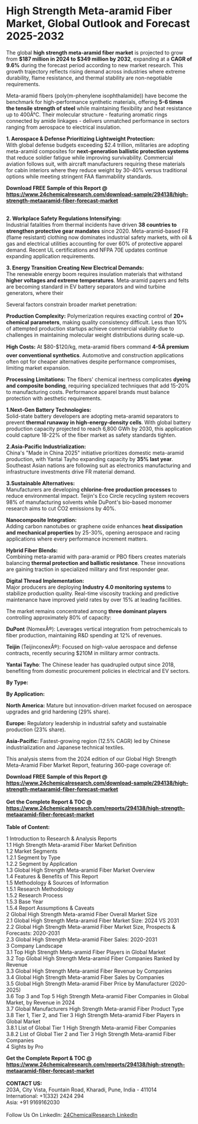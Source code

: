 <h1>High Strength Meta-aramid Fiber Market, Global Outlook and Forecast 2025-2032</h1><p>The global <strong>high strength meta-aramid fiber market</strong> is projected to grow from <strong>$187 million in 2024 to $349 million by 2032</strong>, expanding at a <strong>CAGR of 9.6%</strong> during the forecast period according to new market research. This growth trajectory reflects rising demand across industries where extreme durability, flame resistance, and thermal stability are non-negotiable requirements.</p><p>Meta-aramid fibers (poly(m-phenylene isophthalamide)) have become the benchmark for high-performance synthetic materials, offering <strong>5-6 times the tensile strength of steel</strong> while maintaining flexibility and heat resistance up to 400Â°C. Their molecular structure - featuring aromatic rings connected by amide linkages - delivers unmatched performance in sectors ranging from aerospace to electrical insulation.</p><p><strong>1. Aerospace &amp; Defense Prioritizing Lightweight Protection:</strong><br>
With global defense budgets exceeding $2.4 trillion, militaries are adopting meta-aramid composites for <strong>next-generation ballistic protection systems</strong> that reduce soldier fatigue while improving survivability. Commercial aviation follows suit, with aircraft manufacturers requiring these materials for cabin interiors where they reduce weight by 30-40% versus traditional options while meeting stringent FAA flammability standards.</p><div><b>Download FREE Sample of this Report @ 
            <a href="https://www.24chemicalresearch.com/download-sample/294138/high-strength-metaaramid-fiber-forecast-market">
            https://www.24chemicalresearch.com/download-sample/294138/high-strength-metaaramid-fiber-forecast-market</a></b></div><br><p><strong>2. Workplace Safety Regulations Intensifying:</strong><br>
Industrial fatalities from thermal incidents have driven <strong>38 countries to strengthen protective gear mandates</strong> since 2020. Meta-aramid-based FR (flame resistant) clothing now dominates industrial safety markets, with oil &amp; gas and electrical utilities accounting for over 60% of protective apparel demand. Recent UL certifications and NFPA 70E updates continue expanding application requirements.</p><p><strong>3. Energy Transition Creating New Electrical Demands:</strong><br>
The renewable energy boom requires insulation materials that withstand <strong>higher voltages and extreme temperatures</strong>. Meta-aramid papers and felts are becoming standard in EV battery separators and wind turbine generators, where their 

</p><p>Several factors constrain broader market penetration:</p><p><strong>Production Complexity:</strong> Polymerization requires exacting control of <strong>20+ chemical parameters</strong>, making quality consistency difficult. Less than 10% of attempted production startups achieve commercial viability due to challenges in maintaining molecular weight distributions during scale-up.</p><p><strong>High Costs:</strong> At $80-$120/kg, meta-aramid fibers command <strong>4-5Ã premium over conventional synthetics</strong>. Automotive and construction applications often opt for cheaper alternatives despite performance compromises, limiting market expansion.</p><p><strong>Processing Limitations:</strong> The fibers' chemical inertness complicates <strong>dyeing and composite bonding</strong>, requiring specialized techniques that add 15-20% to manufacturing costs. Performance apparel brands must balance protection with aesthetic requirements.</p><p><strong>1.Next-Gen Battery Technologies:</strong><br>
Solid-state battery developers are adopting meta-aramid separators to prevent <strong>thermal runaway in high-energy-density cells</strong>. With global battery production capacity projected to reach 6,800 GWh by 2030, this application could capture 18-22% of the fiber market as safety standards tighten.</p><p><strong>2.Asia-Pacific Industrialization:</strong><br>
China's "Made in China 2025" initiative prioritizes domestic meta-aramid production, with Yantai Tayho expanding capacity by <strong>35% last year</strong>. Southeast Asian nations are following suit as electronics manufacturing and infrastructure investments drive FR material demand.</p><p><strong>3.Sustainable Alternatives:</strong><br>
Manufacturers are developing <strong>chlorine-free production processes</strong> to reduce environmental impact. Teijin's Eco Circle recycling system recovers 98% of manufacturing solvents while DuPont's bio-based monomer research aims to cut CO2 emissions by 40%.</p><p><strong>Nanocomposite Integration:</strong><br>
	Adding carbon nanotubes or graphene oxide enhances <strong>heat dissipation and mechanical properties</strong> by 25-30%, opening aerospace and racing applications where every performance increment matters.</p><p><strong>Hybrid Fiber Blends:</strong><br>
	Combining meta-aramid with para-aramid or PBO fibers creates materials balancing <strong>thermal protection and ballistic resistance</strong>. These innovations are gaining traction in specialized military and first responder gear.</p><p><strong>Digital Thread Implementation:</strong><br>
	Major producers are deploying <strong>Industry 4.0 monitoring systems</strong> to stabilize production quality. Real-time viscosity tracking and predictive maintenance have improved yield rates by over 15% at leading facilities.</p><p>The market remains concentrated among <strong>three dominant players</strong> controlling approximately 80% of capacity:</p><p><strong>DuPont</strong> (NomexÂ®): Leverages vertical integration from petrochemicals to fiber production, maintaining R&amp;D spending at 12% of revenues.</p><p><strong>Teijin</strong> (TeijinconexÂ®): Focused on high-value aerospace and defense contracts, recently securing $210M in military armor contracts.</p><p><strong>Yantai Tayho</strong>: The Chinese leader has quadrupled output since 2018, benefiting from domestic procurement policies in electrical and EV sectors.</p><p><strong>By Type:</strong></p><p><strong>By Application:</strong></p><p><strong>North America:</strong> Mature but innovation-driven market focused on aerospace upgrades and grid hardening (29% share).</p><p><strong>Europe:</strong> Regulatory leadership in industrial safety and sustainable production (23% share).</p><p><strong>Asia-Pacific:</strong> Fastest-growing region (12.5% CAGR) led by Chinese industrialization and Japanese technical textiles.</p><p>This analysis stems from the 2024 edition of our Global High Strength Meta-Aramid Fiber Market Report, featuring 360-page coverage of:</p><div><b>Download FREE Sample of this Report @ 
            <a href="https://www.24chemicalresearch.com/download-sample/294138/high-strength-metaaramid-fiber-forecast-market">
            https://www.24chemicalresearch.com/download-sample/294138/high-strength-metaaramid-fiber-forecast-market</a></b></div><br><div><b>Get the Complete Report & TOC @ 
            <a href="https://www.24chemicalresearch.com/reports/294138/high-strength-metaaramid-fiber-forecast-market">
            https://www.24chemicalresearch.com/reports/294138/high-strength-metaaramid-fiber-forecast-market</a></b></div><br>
            <b>Table of Content:</b><p>1 Introduction to Research & Analysis Reports<br />
 1.1 High Strength Meta-aramid Fiber Market Definition<br />
 1.2 Market Segments<br />
 1.2.1 Segment by Type<br />
 1.2.2 Segment by Application<br />
 1.3 Global High Strength Meta-aramid Fiber Market Overview<br />
 1.4 Features & Benefits of This Report<br />
 1.5 Methodology & Sources of Information<br />
 1.5.1 Research Methodology<br />
 1.5.2 Research Process<br />
 1.5.3 Base Year<br />
 1.5.4 Report Assumptions & Caveats<br />
2 Global High Strength Meta-aramid Fiber Overall Market Size<br />
 2.1 Global High Strength Meta-aramid Fiber Market Size: 2024 VS 2031<br />
 2.2 Global High Strength Meta-aramid Fiber Market Size, Prospects & Forecasts: 2020-2031<br />
 2.3 Global High Strength Meta-aramid Fiber Sales: 2020-2031<br />
3 Company Landscape<br />
 3.1 Top High Strength Meta-aramid Fiber Players in Global Market<br />
 3.2 Top Global High Strength Meta-aramid Fiber Companies Ranked by Revenue<br />
 3.3 Global High Strength Meta-aramid Fiber Revenue by Companies<br />
 3.4 Global High Strength Meta-aramid Fiber Sales by Companies<br />
 3.5 Global High Strength Meta-aramid Fiber Price by Manufacturer (2020-2025)<br />
 3.6 Top 3 and Top 5 High Strength Meta-aramid Fiber Companies in Global Market, by Revenue in 2024<br />
 3.7 Global Manufacturers High Strength Meta-aramid Fiber Product Type<br />
 3.8 Tier 1, Tier 2, and Tier 3 High Strength Meta-aramid Fiber Players in Global Market<br />
 3.8.1 List of Global Tier 1 High Strength Meta-aramid Fiber Companies<br />
 3.8.2 List of Global Tier 2 and Tier 3 High Strength Meta-aramid Fiber Companies<br />
4 Sights by Pro</p><div><b>Get the Complete Report & TOC @ 
            <a href="https://www.24chemicalresearch.com/reports/294138/high-strength-metaaramid-fiber-forecast-market">
            https://www.24chemicalresearch.com/reports/294138/high-strength-metaaramid-fiber-forecast-market</a></b></div><br><b>CONTACT US:</b><br>
            203A, City Vista, Fountain Road, Kharadi, Pune, India - 411014<br>
            International: +1(332) 2424 294<br>
            Asia: +91 9169162030 <br><br>
            Follow Us On LinkedIn: <a href="https://www.linkedin.com/company/24chemicalresearch/">24ChemicalResearch LinkedIn</a>